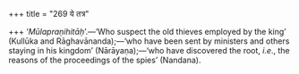 +++
title = "269 ये तत्र"

+++
‘*Mūlapraṇihitāḥ*’.—‘Who suspect the old thieves employed by the king’
(Kullūka and Rāghavānanda);—‘who have been sent by ministers and others
staying in his kingdom’ (Nārāyaṇa);—‘who have discovered the root,
*i.e*., the reasons of the proceedings of the spies’ (Nandana).


